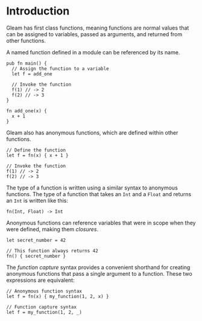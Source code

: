 # Introduction

Gleam has first class functions, meaning functions are normal values that can be assigned to variables, passed as arguments, and returned from other functions.

A named function defined in a module can be referenced by its name.

```gleam
pub fn main() {
  // Assign the function to a variable
  let f = add_one
  
  // Invoke the function
  f(1) // -> 2
  f(2) // -> 3
}

fn add_one(x) {
  x + 1
}
```

Gleam also has anonymous functions, which are defined within other functions.

```gleam
// Define the function
let f = fn(x) { x + 1 }

// Invoke the function
f(1) // -> 2
f(2) // -> 3
```

The type of a function is written using a similar syntax to anonymous functions. The type of a function that takes an `Int` and a `Float` and returns an `Int` is written like this:

```gleam
fn(Int, Float) -> Int
```

Anonymous functions can reference variables that were in scope when they were defined, making them _closures_.

```gleam
let secret_number = 42

// This function always returns 42
fn() { secret_number }
```

The _function capture_ syntax provides a convenient shorthand for creating anonymous functions that pass a single argument to a function. These two expressions are equivalent:

```gleam
// Anonymous function syntax
let f = fn(x) { my_function(1, 2, x) }

// Function capture syntax
let f = my_function(1, 2, _)
```
